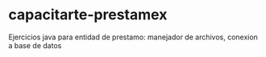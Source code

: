 # capacitarte-prestamex
Ejercicios java para entidad de prestamo: manejador de archivos, conexion a base de datos
